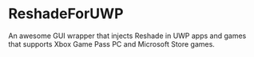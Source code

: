 # ReshadeForUWP
An awesome GUI wrapper that injects Reshade in UWP apps and games that supports Xbox Game Pass PC and Microsoft Store games.
